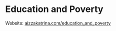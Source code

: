 # Education and Poverty

Website: [aizzakatrina.com/education_and_poverty](http://aizzakatrina.com/education_and_poverty)